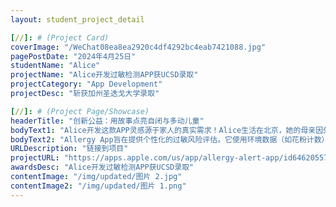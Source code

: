 ```yaml
---
layout: student_project_detail

[//]: # (Project Card)
coverImage: "/WeChat08ea8ea2920c4df4292bc4eab7421088.jpg"
pagePostDate: "2024年4月25日"
studentName: "Alice"
projectName: "Alice开发过敏检测APP获UCSD录取"
projectCategory: "App Development"
projectDesc: "斩获加州圣迭戈大学录取"

[//]: # (Project Page/Showcase)
headerTitle: "创新公益：用故事点亮自闭与多动儿童"
bodyText1: "Alice开发这款APP灵感源于家人的真实需求！Alice生活在北京，她的母亲因外出时意外接触杨絮而频繁打喷嚏，而她哮喘患者的叔叔曾因花粉暴露而遭遇生命危险。为防止类似情况，Alice设计了这款App！"
bodyText2: "Allergy App旨在提供个性化的过敏风险评估。它使用环境数据（如花粉计数）以及个人因素（如位置、年龄和健康史）来通知用户他们的过敏风险水平，帮助用户在外出前了解过敏风险。"
URLDescription: "链接到项目"
projectURL: "https://apps.apple.com/us/app/allergy-alert-app/id6462055726?platform=iphone"
awardsDesc: "Alice开发过敏检测APP获UCSD录取"
contentImage: "/img/updated/图片 2.jpg"
contentImage2: "/img/updated/图片 1.png"
---
```

